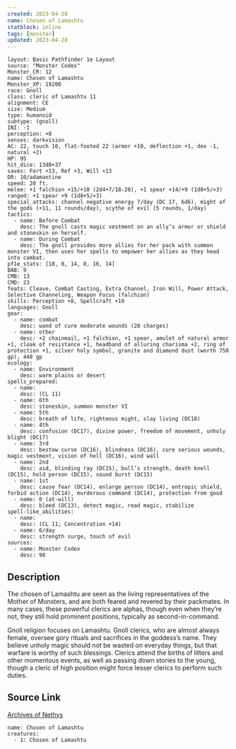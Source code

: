 ```yaml
---
created: 2023-04-28
name: Chosen of Lamashtu
statblock: inline
tags: [monster]
updated: 2023-04-28
---
```

```statblock
layout: Basic Pathfinder 1e Layout
source: "Monster Codex"
Monster_CR: 12
name: Chosen of Lamashtu
Monster_XP: 19200
race: Gnoll
class: cleric of Lamashtu 11
alignment: CE
size: Medium
type: humanoid
subtype: (gnoll)
INI: -1
perception: +8
senses: darkvision
AC: 22, touch 10, flat-footed 22 (armor +10, deflection +1, dex -1, natural +2)
HP: 95
hit_dice: 13d8+37
saves: Fort +13, Ref +3, Will +13
DR: 10/adamantine
speed: 20 ft.
melee: +1 falchion +15/+10 (2d4+7/18-20), +1 spear +14/+9 (1d8+5/×3)
ranged: +1 spear +9 (1d8+5/×3)
special_attacks: channel negative energy 7/day (DC 17, 6d6), might of the gods (+11, 11 rounds/day), scythe of evil (5 rounds, 1/day)
tactics:
  - name: Before Combat
    desc: The gnoll casts magic vestment on an ally’s armor or shield and stoneskin on herself.
  - name: During Combat
    desc: The gnoll provides more allies for her pack with summon monster VI, then uses her spells to empower her allies as they head into combat.
pf1e_stats: [18, 8, 14, 8, 16, 14]
BAB: 9
CMB: 13
CMD: 23
feats: Cleave, Combat Casting, Extra Channel, Iron Will, Power Attack, Selective Channeling, Weapon Focus (falchion)
skills: Perception +8, Spellcraft +10
languages: Gnoll
gear:
  - name: combat
    desc: wand of cure moderate wounds (20 charges)
  - name: other
    desc: +2 chainmail, +1 falchion, +1 spear, amulet of natural armor +1, cloak of resistance +1, headband of alluring charisma +2, ring of protection +1, silver holy symbol, granite and diamond dust (worth 750 gp), 448 gp
ecology:
  - name: Environment
    desc: warm plains or desert
spells_prepared:
  - name:
    desc: (CL 11)
  - name: 6th
    desc: stoneskin, summon monster VI
  - name: 5th
    desc: breath of life, righteous might, slay living (DC18)
  - name: 4th
    desc: confusion (DC17), divine power, freedom of movement, unholy blight (DC17)
  - name: 3rd
    desc: bestow curse (DC16), blindness (DC16), cure serious wounds, magic vestment, vision of hell (DC16), wind wall
  - name: 2nd
    desc: aid, blinding ray (DC15), bull’s strength, death knell (DC15), hold person (DC15), sound burst (DC15)
  - name: 1st
    desc: cause fear (DC14), enlarge person (DC14), entropic shield, forbid action (DC14), murderous command (DC14), protection from good
  - name: 0 (at-will)
    desc: bleed (DC13), detect magic, read magic, stabilize
spell-like_abilities:
  - name:
    desc: (CL 11; Concentration +14)
  - name: 6/day
    desc: strength surge, touch of evil
sources:
  - name: Monster Codex
    desc: 98
```
## Description
The chosen of Lamashtu are seen as the living representatives of the Mother of Monsters, and are both feared and revered by their packmates. In many cases, these powerful clerics are alphas, though even when they’re not, they still hold prominent positions, typically as second-in-command.

 Gnoll religion focuses on Lamashtu. Gnoll clerics, who are almost always female, oversee gory rituals and sacrifices in the goddess’s name. They believe unholy magic should not be wasted on everyday things, but that warfare is worthy of such blessings. Clerics attend the births of litters and other momentous events, as well as passing down stories to the young, though a cleric of high position might force lesser clerics to perform such duties.
## Source Link
[Archives of Nethys](https://aonprd.com/MonsterDisplay.aspx?ItemName=Chosen%20of%20Lamashtu)
```encounter-table
name: Chosen of Lamashtu
creatures:
  - 1: Chosen of Lamashtu
```

